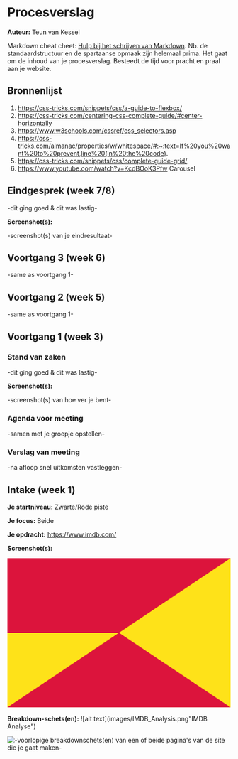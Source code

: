 # Procesverslag
**Auteur:** Teun van Kessel

Markdown cheat cheet: [Hulp bij het schrijven van Markdown](https://github.com/adam-p/markdown-here/wiki/Markdown-Cheatsheet). Nb. de standaardstructuur en de spartaanse opmaak zijn helemaal prima. Het gaat om de inhoud van je procesverslag. Besteedt de tijd voor pracht en praal aan je website.



## Bronnenlijst
1. https://css-tricks.com/snippets/css/a-guide-to-flexbox/
2. https://css-tricks.com/centering-css-complete-guide/#center-horizontally
3. https://www.w3schools.com/cssref/css_selectors.asp
4. https://css-tricks.com/almanac/properties/w/whitespace/#:~:text=If%20you%20want%20to%20prevent,line%20(in%20the%20code).
5. https://css-tricks.com/snippets/css/complete-guide-grid/
6. https://www.youtube.com/watch?v=KcdBOoK3Pfw Carousel 

## Eindgesprek (week 7/8)

-dit ging goed & dit was lastig-

**Screenshot(s):**

-screenshot(s) van je eindresultaat-



## Voortgang 3 (week 6)

-same as voortgang 1-



## Voortgang 2 (week 5)

-same as voortgang 1-



## Voortgang 1 (week 3)

### Stand van zaken

-dit ging goed & dit was lastig-

**Screenshot(s):**

-screenshot(s) van hoe ver je bent-

### Agenda voor meeting

-samen met je groepje opstellen-

### Verslag van meeting

-na afloop snel uitkomsten vastleggen-



## Intake (week 1)

**Je startniveau:** Zwarte/Rode piste

**Je focus:** Beide

**Je opdracht:** https://www.imdb.com/

**Screenshot(s):**

![screenshot(s) die een goed beeld geven van de website die je gaat maken](images/dummy-image.svg)

**Breakdown-schets(en):** ![alt text](images/IMDB_Analysis.png"IMDB Analyse")

![-voorlopige breakdownschets(en) van een of beide pagina's van de site die je gaat maken-](images/IMDB_Analysis.png)
